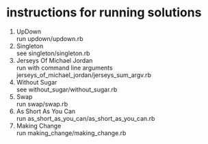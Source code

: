 # instructions for running solutions
1. UpDown <br />
run updown/updown.rb <br />
2. Singleton <br />
see singleton/singleton.rb <br />
3. Jerseys Of Michael Jordan <br />
run with command line arguments jerseys_of_michael_jordan/jerseys_sum_argv.rb <br />
4. Without Sugar <br />
see without_sugar/without_sugar.rb <br />
5. Swap <br />
run swap/swap.rb <br />
6. As Short As You Can <br />
run as_short_as_you_can/as_short_as_you_can.rb <br />
7. Making Change <br />
run making_change/making_change.rb <br />
